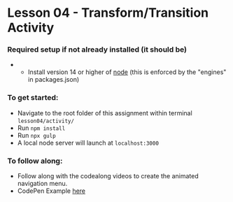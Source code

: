# Lesson 04 - Transform/Transition Activity

### Required setup if not already installed (it should be)
- - Install version 14 or higher of [node](https://nodejs.org/en/) (this is enforced by the "engines" in packages.json)

### To get started:
-   Navigate to the root folder of this assignment within terminal `lesson04/activity/`
-   Run `npm install`
-   Run `npx gulp`
- 	A local node server will launch at `localhost:3000`

### To follow along:
* Follow along with the codealong videos to create the animated navigation menu.
* CodePen Example [here](https://codepen.io/akatz6/pen/QPRPRj?editors=1100)